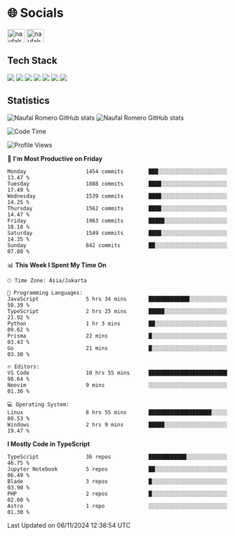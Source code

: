 <h1 align="">🌐 Socials</h1>
<p align="left">
<a href="https://linkedin.com/in/naufal-romero-putra-pratama-9ab816177/" target="blank"><img align="center" src="https://raw.githubusercontent.com/rahuldkjain/github-profile-readme-generator/master/src/images/icons/Social/linked-in-alt.svg" alt="naufalromero" height="30" width="40" /></a>
<a href="https://instagram.com/naufalromero" target="blank"><img align="center" src="https://raw.githubusercontent.com/rahuldkjain/github-profile-readme-generator/master/src/images/icons/Social/instagram.svg" alt="naufalromero" height="30" width="40" /></a>
</p>


<h2 align="">Tech Stack</h2>
<div align="">
  <img src="https://img.shields.io/badge/next.js-000000?style=for-the-badge&logo=nextdotjs&logoColor=white"/>
 <img src="https://img.shields.io/badge/typescript-%23007ACC.svg?style=for-the-badge&logo=typescript&logoColor=white"/>
 <img src="https://img.shields.io/badge/react-%2320232a.svg?style=for-the-badge&logo=react&logoColor=%2361DAFB"/>
 <img src="https://img.shields.io/badge/tailwindcss-%2338B2AC.svg?style=for-the-badge&logo=tailwind-css&logoColor=white"/>
 <img src="https://img.shields.io/badge/Prisma-3982CE?style=for-the-badge&logo=Prisma&logoColor=white"/>
 <img src="https://img.shields.io/badge/javascript-%23323330.svg?style=for-the-badge&logo=javascript&logoColor=%23F7DF1E"/>
 <img src="https://img.shields.io/badge/java-%23ED8B00.svg?style=for-the-badge&logo=openjdk&logoColor=white"/>
</div>


<h2 align="">Statistics</h2>
<div align="">
<img src="https://github-readme-stats-xi-nine-74.vercel.app/api?username=romves&show_icons=true&theme=tokyonight&include_all_commits=true&count_private=true" alt="Naufal Romero GitHub stats"/>
<img src="https://github-readme-stats-xi-nine-74.vercel.app/api/top-langs/?username=romves&theme=tokyonight&hide_border=false&include_all_commits=true&count_private=true&layout=compact" alt="Naufal Romero GitHub stats"/>
</div>

<!--START_SECTION:waka-->
![Code Time](http://img.shields.io/badge/Code%20Time-1%2C717%20hrs%2047%20mins-blue)

![Profile Views](http://img.shields.io/badge/Profile%20Views-0-blue)

📅 **I'm Most Productive on Friday** 

```text
Monday                   1454 commits        ███░░░░░░░░░░░░░░░░░░░░░░   13.47 % 
Tuesday                  1888 commits        ████░░░░░░░░░░░░░░░░░░░░░   17.49 % 
Wednesday                1539 commits        ████░░░░░░░░░░░░░░░░░░░░░   14.25 % 
Thursday                 1562 commits        ████░░░░░░░░░░░░░░░░░░░░░   14.47 % 
Friday                   1963 commits        █████░░░░░░░░░░░░░░░░░░░░   18.18 % 
Saturday                 1549 commits        ████░░░░░░░░░░░░░░░░░░░░░   14.35 % 
Sunday                   842 commits         ██░░░░░░░░░░░░░░░░░░░░░░░   07.80 % 
```


📊 **This Week I Spent My Time On** 

```text
🕑︎ Time Zone: Asia/Jakarta

💬 Programming Languages: 
JavaScript               5 hrs 34 mins       █████████████░░░░░░░░░░░░   50.39 % 
TypeScript               2 hrs 25 mins       █████░░░░░░░░░░░░░░░░░░░░   21.92 % 
Python                   1 hr 3 mins         ██░░░░░░░░░░░░░░░░░░░░░░░   09.62 % 
Prisma                   22 mins             █░░░░░░░░░░░░░░░░░░░░░░░░   03.43 % 
Go                       21 mins             █░░░░░░░░░░░░░░░░░░░░░░░░   03.30 % 

🔥 Editors: 
VS Code                  10 hrs 55 mins      █████████████████████████   98.64 % 
Neovim                   9 mins              ░░░░░░░░░░░░░░░░░░░░░░░░░   01.36 % 

💻 Operating System: 
Linux                    8 hrs 55 mins       ████████████████████░░░░░   80.53 % 
Windows                  2 hrs 9 mins        █████░░░░░░░░░░░░░░░░░░░░   19.47 % 
```

**I Mostly Code in TypeScript** 

```text
TypeScript               36 repos            ████████████░░░░░░░░░░░░░   46.75 % 
Jupyter Notebook         5 repos             ██░░░░░░░░░░░░░░░░░░░░░░░   06.49 % 
Blade                    3 repos             █░░░░░░░░░░░░░░░░░░░░░░░░   03.90 % 
PHP                      2 repos             █░░░░░░░░░░░░░░░░░░░░░░░░   02.60 % 
Astro                    1 repo              ░░░░░░░░░░░░░░░░░░░░░░░░░   01.30 % 
```




 Last Updated on 06/11/2024 12:38:54 UTC
<!--END_SECTION:waka-->
